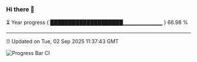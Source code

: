 ### Hi there 👋

⏳ Year progress { ████████████████████▁▁▁▁▁▁▁▁▁▁ } 66.98 %

---

⏰ Updated on Tue, 02 Sep 2025 11:37:43 GMT

![Progress Bar CI](https://github.com/IshwaranRudhara/GIT-ACTION/workflows/Progress%20Bar%20CI/badge.svg)
